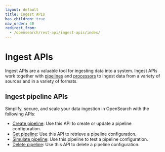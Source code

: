 ```yaml
---
layout: default
title: Ingest APIs
has_children: true
nav_order: 40
redirect_from:
  - /opensearch/rest-api/ingest-apis/index/
---
```


# Ingest APIs

Ingest APIs are a valuable tool for ingesting data into a system. Ingest APIs work together with [pipelines]({{site.url}}{{site.baseurl}}/api-reference/ingest-apis/ingest-pipelines/) and [processors]({{site.url}}{{site.baseurl}}/api-reference/ingest-apis/ingest-processors/) to ingest data from a variety of sources and in a variety of formats. 

## Ingest pipeline APIs

Simplify, secure, and scale your data ingestion in OpenSearch with the following APIs:

- [Create pipeline]({{site.url}}{{site.baseurl}}/api-reference/ingest-apis/ingest-pipelines/create-ingest/): Use this API to create or update a pipeline configuration.
- [Get pipeline]({{site.url}}{{site.baseurl}}/api-reference/ingest-apis/ingest-pipelines/get-ingest/): Use this API to retrieve a pipeline configuration.
- [Simulate pipeline]({{site.url}}{{site.baseurl}}/api-reference/ingest-apis/ingest-pipelines/simulate-ingest/): Use this pipeline to test a pipeline configuration.
- [Delete pipeline]({{site.url}}{{site.baseurl}}/api-reference/ingest-apis/ingest-pipelines/delete-ingest/): Use this API to delete a pipeline configuration.

